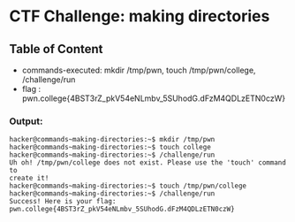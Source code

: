 # CTF Challenge: making directories

## Table of Content

- commands-executed: mkdir /tmp/pwn, touch /tmp/pwn/college, /challenge/run
- flag : pwn.college{4BST3rZ_pkV54eNLmbv_5SUhodG.dFzM4QDLzETN0czW}





### Output:
```console
hacker@commands~making-directories:~$ mkdir /tmp/pwn
hacker@commands~making-directories:~$ touch college
hacker@commands~making-directories:~$ /challenge/run
Uh oh! /tmp/pwn/college does not exist. Please use the 'touch' command to 
create it!
hacker@commands~making-directories:~$ touch /tmp/pwn/college
hacker@commands~making-directories:~$ /challenge/run
Success! Here is your flag:
pwn.college{4BST3rZ_pkV54eNLmbv_5SUhodG.dFzM4QDLzETN0czW}

```
